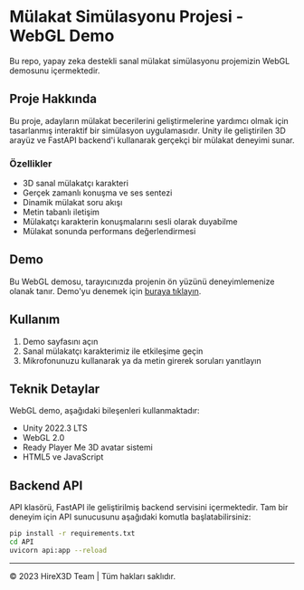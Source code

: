 # Mülakat Simülasyonu Projesi - WebGL Demo

Bu repo, yapay zeka destekli sanal mülakat simülasyonu projemizin WebGL demosunu içermektedir.

## Proje Hakkında

Bu proje, adayların mülakat becerilerini geliştirmelerine yardımcı olmak için tasarlanmış interaktif bir simülasyon uygulamasıdır. Unity ile geliştirilen 3D arayüz ve FastAPI backend'i kullanarak gerçekçi bir mülakat deneyimi sunar.

### Özellikler

- 3D sanal mülakatçı karakteri
- Gerçek zamanlı konuşma ve ses sentezi
- Dinamik mülakat soru akışı
- Metin tabanlı iletişim
- Mülakatçı karakterin konuşmalarını sesli olarak duyabilme
- Mülakat sonunda performans değerlendirmesi

## Demo

Bu WebGL demosu, tarayıcınızda projenin ön yüzünü deneyimlemenize olanak tanır. 
Demo'yu denemek için [buraya tıklayın](https://hirex3.github.io/Project/).

## Kullanım

1. Demo sayfasını açın
2. Sanal mülakatçı karakterimiz ile etkileşime geçin
3. Mikrofonunuzu kullanarak ya da metin girerek soruları yanıtlayın

## Teknik Detaylar

WebGL demo, aşağıdaki bileşenleri kullanmaktadır:

- Unity 2022.3 LTS
- WebGL 2.0
- Ready Player Me 3D avatar sistemi
- HTML5 ve JavaScript

## Backend API

API klasörü, FastAPI ile geliştirilmiş backend servisini içermektedir. Tam bir deneyim için API sunucusunu aşağıdaki komutla başlatabilirsiniz:

```bash
pip install -r requirements.txt
cd API
uvicorn api:app --reload
```

---

© 2023 HireX3D Team | Tüm hakları saklıdır. 